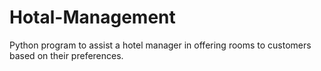 # Hotal-Management
Python program to assist a hotel manager in offering rooms to customers based on their preferences. 
